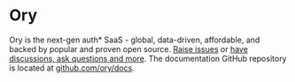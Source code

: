 # Ory

Ory is the next-gen auth* SaaS - global, data-driven, affordable, and backed by popular and proven open source. [Raise issues](https://github.com/ory/cloud/issues) or [have discussions, ask questions and more](https://github.com/ory/cloud/discussions). The documentation GitHub repository is located at [github.com/ory/docs](https://github.com/ory/docs).
